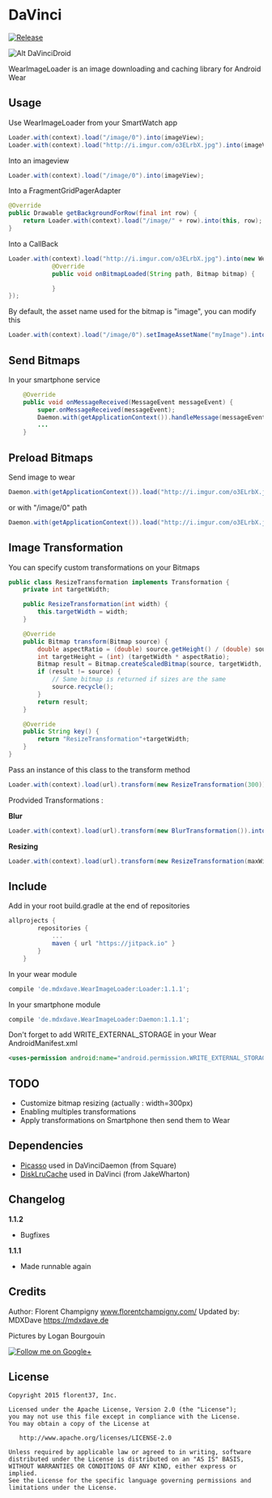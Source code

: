 DaVinci
=======

[![Release](https://jitpack.io/v/de.mdxdave/WearImageLoader.svg?style=flat-square)](https://jitpack.io/#de.mdxdave/WearImageLoader)

![Alt DaVinciDroid](https://raw.githubusercontent.com/florent37/DaVinci/master/mobile/src/main/res/drawable-hdpi/davinci_new_small.jpg)

WearImageLoader is an image downloading and caching library for Android Wear

Usage
--------

Use WearImageLoader from your SmartWatch app
```java
Loader.with(context).load("/image/0").into(imageView);
Loader.with(context).load("http://i.imgur.com/o3ELrbX.jpg").into(imageView);
```

Into an imageview
```java
Loader.with(context).load("/image/0").into(imageView);
```

Into a FragmentGridPagerAdapter
```java
@Override
public Drawable getBackgroundForRow(final int row) {
    return Loader.with(context).load("/image/" + row).into(this, row);
}
```

Into a CallBack
```java
Loader.with(context).load("http://i.imgur.com/o3ELrbX.jpg").into(new WearImageLoader.Callback() {
            @Override
            public void onBitmapLoaded(String path, Bitmap bitmap) {

            }
});
```

By default, the asset name used for the bitmap is "image", you can modify this 
```java
Loader.with(context).load("/image/0").setImageAssetName("myImage").into(imageView);
```

Send Bitmaps
--------

In your smartphone service
```java
    @Override
    public void onMessageReceived(MessageEvent messageEvent) {
        super.onMessageReceived(messageEvent);
        Daemon.with(getApplicationContext()).handleMessage(messageEvent);
        ...
    }
```

Preload Bitmaps
--------

Send image to wear
```java
Daemon.with(getApplicationContext()).load("http://i.imgur.com/o3ELrbX.jpg").send();
```

or with "/image/0" path
```java
Daemon.with(getApplicationContext()).load("http://i.imgur.com/o3ELrbX.jpg").into("/image/0");
```

Image Transformation
--------

You can specify custom transformations on your Bitmaps

```java
public class ResizeTransformation implements Transformation {
    private int targetWidth;

    public ResizeTransformation(int width) {
        this.targetWidth = width;
    }

    @Override
    public Bitmap transform(Bitmap source) {
        double aspectRatio = (double) source.getHeight() / (double) source.getWidth();
        int targetHeight = (int) (targetWidth * aspectRatio);
        Bitmap result = Bitmap.createScaledBitmap(source, targetWidth, targetHeight, false);
        if (result != source) {
            // Same bitmap is returned if sizes are the same
            source.recycle();
        }
        return result;
    }

    @Override
    public String key() {
        return "ResizeTransformation"+targetWidth;
    }
}
```

Pass an instance of this class to the transform method

```java
Loader.with(context).load(url).transform(new ResizeTransformation(300)).into(imageView);
```

Prodvided Transformations :

**Blur**
```java
Loader.with(context).load(url).transform(new BlurTransformation()).into(imageView);
```

**Resizing**
```java
Loader.with(context).load(url).transform(new ResizeTransformation(maxWidth)).into(imageView);
```

Include
-------
Add in your root build.gradle at the end of repositories

```groovy
allprojects {
		repositories {
			...
			maven { url "https://jitpack.io" }
		}
	}
```


In your wear module
```groovy
compile 'de.mdxdave.WearImageLoader:Loader:1.1.1';
```

In your smartphone module 
```groovy
compile 'de.mdxdave.WearImageLoader:Daemon:1.1.1';
```

Don't forget to add WRITE_EXTERNAL_STORAGE in your Wear AndroidManifest.xml
```xml
<uses-permission android:name="android.permission.WRITE_EXTERNAL_STORAGE"/>
```

TODO
--------

- Customize bitmap resizing (actually : width=300px)
- Enabling multiples transformations
- Apply transformations on Smartphone then send them to Wear


Dependencies
-------

* [Picasso][picasso] used in DaVinciDaemon (from Square)
* [DiskLruCache][disklrucache] used in DaVinci (from JakeWharton)

Changelog
-------

**1.1.2**
- Bugfixes

**1.1.1**
- Made runnable again

Credits
-------

Author: Florent Champigny www.florentchampigny.com/
Updated by: MDXDave https://mdxdave.de 


Pictures by Logan Bourgouin

<a href="https://plus.google.com/+LoganBOURGOIN">
  <img alt="Follow me on Google+"
       src="https://raw.githubusercontent.com/florent37/DaVinci/master/mobile/src/main/res/drawable-hdpi/gplus.png" />
</a>

License
--------

    Copyright 2015 florent37, Inc.

    Licensed under the Apache License, Version 2.0 (the "License");
    you may not use this file except in compliance with the License.
    You may obtain a copy of the License at

       http://www.apache.org/licenses/LICENSE-2.0

    Unless required by applicable law or agreed to in writing, software
    distributed under the License is distributed on an "AS IS" BASIS,
    WITHOUT WARRANTIES OR CONDITIONS OF ANY KIND, either express or implied.
    See the License for the specific language governing permissions and
    limitations under the License.


[snap]: https://oss.sonatype.org/content/repositories/snapshots/
[android_doc]: https://developer.android.com/training/wearables/data-layer/assets.html
[tuto_wear]: http://tutos-android-france.com/developper-une-application-pour-les-montres-android-wear/
[picasso]: https://github.com/square/picasso
[disklrucache]: https://github.com/JakeWharton/DiskLruCache
